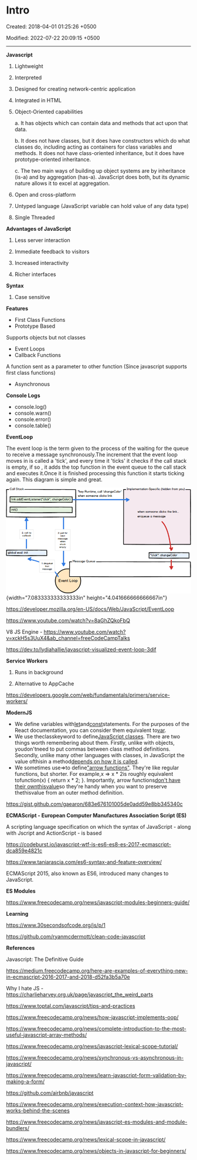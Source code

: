 # Intro

Created: 2018-04-01 01:25:26 +0500

Modified: 2022-07-22 20:09:15 +0500

---

**Javascript**

1.  Lightweight

2.  Interpreted

3.  Designed for creating network-centric application

4.  Integrated in HTML

5.  Object-Oriented capabilities

    a.  It has objects which can contain data and methods that act upon that data.

    b.  It does not have classes, but it does have constructors which do what classes do, including acting as containers for class variables and methods. It does not have class-oriented inheritance, but it does have prototype-oriented inheritance.

    c.  The two main ways of building up object systems are by inheritance (is-a) and by aggregation (has-a). JavaScript does both, but its dynamic nature allows it to excel at aggregation.

6.  Open and cross-platform

7.  Untyped language (JavaScript variable can hold value of any data type)

8.  Single Threaded



**Advantages of JavaScript**

1.  Less server interaction

2.  Immediate feedback to visitors

3.  Increased interactivity

4.  Richer interfaces



**Syntax**

1.  Case sensitive



**Features**
-   First Class Functions
-   Prototype Based

Supports objects but not classes
-   Event Loops
-   Callback Functions

A function sent as a parameter to other function (Since javascript supports first class functions)
-   Asynchronous



**Console Logs**
-   console.log()
-   console.warn()
-   console.error()
-   console.table()



**EventLoop**

The event loop is the term given to the process of the waiting for the queue to receive a message synchronously.The increment that the event loop moves in is called a 'tick', and every time it 'ticks' it checks if the call stack is empty, if so , it adds the top function in the event queue to the call stack and executes it.Once it is finished processing this function it starts ticking again. This diagram is simple and great.



![Call Stack link.addEventListener("click", changeColor) init() 2: its global eval: init "hey Runtime, call •changeColor• when someone clicks link when someone clicks the link.. enqueue a rnessage "click": changeColor Message Queue Event Loop ](media/Intro-image1.png){width="7.083333333333333in" height="4.041666666666667in"}



<https://developer.mozilla.org/en-US/docs/Web/JavaScript/EventLoop>

<https://www.youtube.com/watch?v=8aGhZQkoFbQ>

V8 JS Engine - <https://www.youtube.com/watch?v=xckH5s3UuX4&ab_channel=freeCodeCampTalks>

<https://dev.to/lydiahallie/javascript-visualized-event-loop-3dif>



**Service Workers**

1.  Runs in background

2.  Alternative to AppCache

<https://developers.google.com/web/fundamentals/primers/service-workers/>



**ModernJS**
-   We define variables with[let](https://developer.mozilla.org/en-US/docs/Web/JavaScript/Reference/Statements/let)and[const](https://developer.mozilla.org/en-US/docs/Web/JavaScript/Reference/Statements/const)statements. For the purposes of the React documentation, you can consider them equivalent to[var](https://developer.mozilla.org/en-US/docs/Web/JavaScript/Reference/Statements/var).
-   We use theclasskeyword to define[JavaScript classes](https://developer.mozilla.org/en-US/docs/Web/JavaScript/Reference/Classes). There are two things worth remembering about them. Firstly, unlike with objects, youdon'tneed to put commas between class method definitions. Secondly, unlike many other languages with classes, in JavaScript the value ofthisin a method[depends on how it is called](https://developer.mozilla.org/en-US/docs/Web/JavaScript/Reference/Classes#Boxing_with_prototype_and_static_methods).
-   We sometimes use=>to define["arrow functions"](https://developer.mozilla.org/en-US/docs/Web/JavaScript/Reference/Functions/Arrow_functions). They're like regular functions, but shorter. For example,x => x * 2is roughly equivalent tofunction(x) { return x * 2; }. Importantly, arrow functions[don't have their ownthisvalue](https://developer.mozilla.org/en-US/docs/Web/JavaScript/Reference/Functions/Arrow_functions#No_separate_this)so they're handy when you want to preserve thethisvalue from an outer method definition.



<https://gist.github.com/gaearon/683e676101005de0add59e8bb345340c>



**ECMAScript - European Computer Manufactures Association Script (ES)**

A scripting language specification on which the syntax of JavaScript - along with Jscript and ActionScript - is based



<https://codeburst.io/javascript-wtf-is-es6-es8-es-2017-ecmascript-dca859e4821c>



<https://www.taniarascia.com/es6-syntax-and-feature-overview/>

ECMAScript 2015, also known as ES6, introduced many changes to JavaScript.



**ES Modules**

<https://www.freecodecamp.org/news/javascript-modules-beginners-guide/>



**Learning**

<https://www.30secondsofcode.org/js/p/1>

<https://github.com/ryanmcdermott/clean-code-javascript>



**References**

Javascript: The Definitive Guide

<https://medium.freecodecamp.org/here-are-examples-of-everything-new-in-ecmascript-2016-2017-and-2018-d52fa3b5a70e>

Why I hate JS - <https://charlieharvey.org.uk/page/javascript_the_weird_parts>

<https://www.toptal.com/javascript/tips-and-practices>

<https://www.freecodecamp.org/news/how-javascript-implements-oop/>

<https://www.freecodecamp.org/news/complete-introduction-to-the-most-useful-javascript-array-methods/>

<https://www.freecodecamp.org/news/javascript-lexical-scope-tutorial/>

<https://www.freecodecamp.org/news/synchronous-vs-asynchronous-in-javascript/>

<https://www.freecodecamp.org/news/learn-javascript-form-validation-by-making-a-form/>

<https://github.com/airbnb/javascript>

<https://www.freecodecamp.org/news/execution-context-how-javascript-works-behind-the-scenes>

<https://www.freecodecamp.org/news/javascript-es-modules-and-module-bundlers/>

<https://www.freecodecamp.org/news/lexical-scope-in-javascript/>

<https://www.freecodecamp.org/news/objects-in-javascript-for-beginners/>


